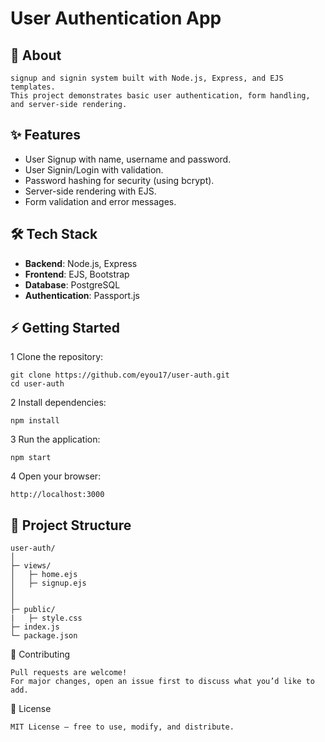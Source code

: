 #  User Authentication App

## 📖 About
    signup and signin system built with Node.js, Express, and EJS templates. 
    This project demonstrates basic user authentication, form handling, and server-side rendering.


## ✨ Features
- User Signup with name, username and password.  
- User Signin/Login with validation.  
- Password hashing for security (using bcrypt).  
- Server-side rendering with EJS.  
- Form validation and error messages.



## 🛠 Tech Stack
- **Backend**: Node.js, Express  
- **Frontend**: EJS, Bootstrap  
- **Database**: PostgreSQL  
- **Authentication**: Passport.js   


## ⚡ Getting Started

  1 Clone the repository:
  
    git clone https://github.com/eyou17/user-auth.git
    cd user-auth

  2 Install dependencies:

    npm install

  3 Run the application:

    npm start

  4 Open your browser:

    http://localhost:3000
    

## 📂 Project Structure

    user-auth/
    │
    ├─ views/          
    │   ├─ home.ejs
    │   ├─ signup.ejs
    │   
    │
    ├─ public/ 
    |   ├─ style.css
    ├─ index.js          
    └─ package.json

🤝 Contributing

    Pull requests are welcome!
    For major changes, open an issue first to discuss what you’d like to add.

📜 License

    MIT License – free to use, modify, and distribute.

